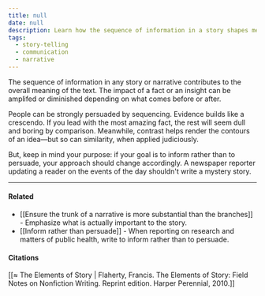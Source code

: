 ```yaml
---
title: null
date: null
description: Learn how the sequence of information in a story shapes meaning and persuasion, and why adjusting your approach is key when your goal is to inform rather than persuade.
tags:
  - story-telling
  - communication
  - narrative
---
```


The sequence of information in any story or narrative contributes to the overall meaning of the text. The impact of a fact or an insight can be amplifed or diminished depending on what comes before or after.

People can be strongly persuaded by sequencing. Evidence builds like a crescendo. If you lead with the most amazing fact, the rest will seem dull and boring by comparison. Meanwhile, contrast helps render the contours of an idea—but so can similarity, when applied judiciously.

But, keep in mind your purpose: if your goal is to inform rather than to persuade, your approach should change accordingly. A newspaper reporter updating a reader on the events of the day shouldn't write a mystery story.

---

#### Related

- [[Ensure the trunk of a narrative is more substantial than the branches]] - Emphasize what is actually important to the story.
- [[Inform rather than persuade]] - When reporting on research and matters of public health, write to inform rather than to persuade.

#### Citations

[[≈ The Elements of Story | Flaherty, Francis. The Elements of Story: Field Notes on Nonfiction Writing. Reprint edition. Harper Perennial, 2010.]]

